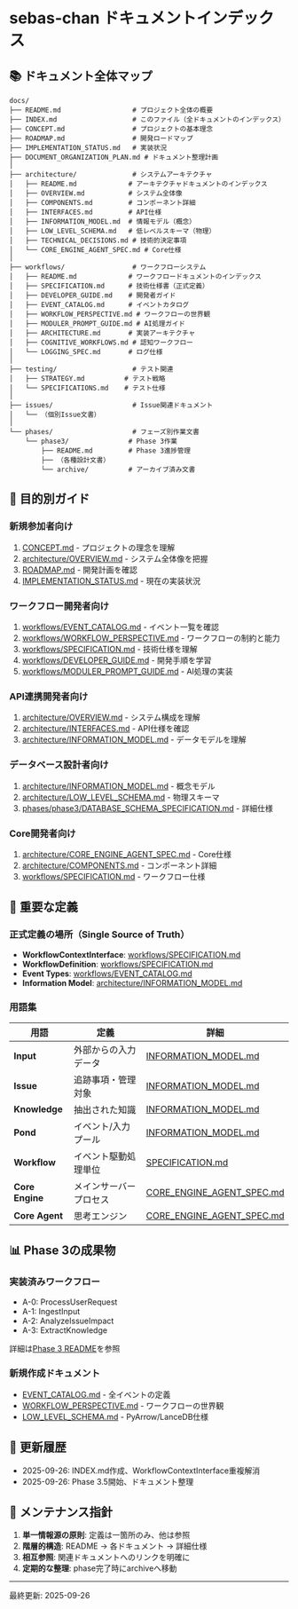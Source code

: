 # sebas-chan ドキュメントインデックス

## 📚 ドキュメント全体マップ

```
docs/
├── README.md                  # プロジェクト全体の概要
├── INDEX.md                   # このファイル（全ドキュメントのインデックス）
├── CONCEPT.md                 # プロジェクトの基本理念
├── ROADMAP.md                 # 開発ロードマップ
├── IMPLEMENTATION_STATUS.md   # 実装状況
├── DOCUMENT_ORGANIZATION_PLAN.md # ドキュメント整理計画
│
├── architecture/              # システムアーキテクチャ
│   ├── README.md             # アーキテクチャドキュメントのインデックス
│   ├── OVERVIEW.md           # システム全体像
│   ├── COMPONENTS.md         # コンポーネント詳細
│   ├── INTERFACES.md         # API仕様
│   ├── INFORMATION_MODEL.md  # 情報モデル（概念）
│   ├── LOW_LEVEL_SCHEMA.md   # 低レベルスキーマ（物理）
│   ├── TECHNICAL_DECISIONS.md # 技術的決定事項
│   └── CORE_ENGINE_AGENT_SPEC.md # Core仕様
│
├── workflows/                 # ワークフローシステム
│   ├── README.md             # ワークフロードキュメントのインデックス
│   ├── SPECIFICATION.md      # 技術仕様書（正式定義）
│   ├── DEVELOPER_GUIDE.md    # 開発者ガイド
│   ├── EVENT_CATALOG.md      # イベントカタログ
│   ├── WORKFLOW_PERSPECTIVE.md # ワークフローの世界観
│   ├── MODULER_PROMPT_GUIDE.md # AI処理ガイド
│   ├── ARCHITECTURE.md       # 実装アーキテクチャ
│   ├── COGNITIVE_WORKFLOWS.md # 認知ワークフロー
│   └── LOGGING_SPEC.md       # ログ仕様
│
├── testing/                   # テスト関連
│   ├── STRATEGY.md          # テスト戦略
│   └── SPECIFICATIONS.md    # テスト仕様
│
├── issues/                    # Issue関連ドキュメント
│   └── （個別Issue文書）
│
└── phases/                    # フェーズ別作業文書
    └── phase3/               # Phase 3作業
        ├── README.md         # Phase 3進捗管理
        ├── （各種設計文書）
        └── archive/          # アーカイブ済み文書

```

## 🎯 目的別ガイド

### 新規参加者向け

1. [CONCEPT.md](CONCEPT.md) - プロジェクトの理念を理解
2. [architecture/OVERVIEW.md](architecture/OVERVIEW.md) - システム全体像を把握
3. [ROADMAP.md](ROADMAP.md) - 開発計画を確認
4. [IMPLEMENTATION_STATUS.md](IMPLEMENTATION_STATUS.md) - 現在の実装状況

### ワークフロー開発者向け

1. [workflows/EVENT_CATALOG.md](workflows/EVENT_CATALOG.md) - イベント一覧を確認
2. [workflows/WORKFLOW_PERSPECTIVE.md](workflows/WORKFLOW_PERSPECTIVE.md) - ワークフローの制約と能力
3. [workflows/SPECIFICATION.md](workflows/SPECIFICATION.md) - 技術仕様を理解
4. [workflows/DEVELOPER_GUIDE.md](workflows/DEVELOPER_GUIDE.md) - 開発手順を学習
5. [workflows/MODULER_PROMPT_GUIDE.md](workflows/MODULER_PROMPT_GUIDE.md) - AI処理の実装

### API連携開発者向け

1. [architecture/OVERVIEW.md](architecture/OVERVIEW.md) - システム構成を理解
2. [architecture/INTERFACES.md](architecture/INTERFACES.md) - API仕様を確認
3. [architecture/INFORMATION_MODEL.md](architecture/INFORMATION_MODEL.md) - データモデルを理解

### データベース設計者向け

1. [architecture/INFORMATION_MODEL.md](architecture/INFORMATION_MODEL.md) - 概念モデル
2. [architecture/LOW_LEVEL_SCHEMA.md](architecture/LOW_LEVEL_SCHEMA.md) - 物理スキーマ
3. [phases/phase3/DATABASE_SCHEMA_SPECIFICATION.md](phases/phase3/DATABASE_SCHEMA_SPECIFICATION.md) - 詳細仕様

### Core開発者向け

1. [architecture/CORE_ENGINE_AGENT_SPEC.md](architecture/CORE_ENGINE_AGENT_SPEC.md) - Core仕様
2. [architecture/COMPONENTS.md](architecture/COMPONENTS.md) - コンポーネント詳細
3. [workflows/SPECIFICATION.md](workflows/SPECIFICATION.md) - ワークフロー仕様

## 🔑 重要な定義

### 正式定義の場所（Single Source of Truth）

- **WorkflowContextInterface**: [workflows/SPECIFICATION.md](workflows/SPECIFICATION.md#workflowcontext)
- **WorkflowDefinition**: [workflows/SPECIFICATION.md](workflows/SPECIFICATION.md#workflowdefinition)
- **Event Types**: [workflows/EVENT_CATALOG.md](workflows/EVENT_CATALOG.md)
- **Information Model**: [architecture/INFORMATION_MODEL.md](architecture/INFORMATION_MODEL.md)

### 用語集

| 用語            | 定義                   | 詳細                                                                |
| --------------- | ---------------------- | ------------------------------------------------------------------- |
| **Input**       | 外部からの入力データ   | [INFORMATION_MODEL.md](architecture/INFORMATION_MODEL.md#input)     |
| **Issue**       | 追跡事項・管理対象     | [INFORMATION_MODEL.md](architecture/INFORMATION_MODEL.md#issue)     |
| **Knowledge**   | 抽出された知識         | [INFORMATION_MODEL.md](architecture/INFORMATION_MODEL.md#knowledge) |
| **Pond**        | イベント/入力プール    | [INFORMATION_MODEL.md](architecture/INFORMATION_MODEL.md#pond)      |
| **Workflow**    | イベント駆動処理単位   | [SPECIFICATION.md](workflows/SPECIFICATION.md)                      |
| **Core Engine** | メインサーバープロセス | [CORE_ENGINE_AGENT_SPEC.md](architecture/CORE_ENGINE_AGENT_SPEC.md) |
| **Core Agent**  | 思考エンジン           | [CORE_ENGINE_AGENT_SPEC.md](architecture/CORE_ENGINE_AGENT_SPEC.md) |

## 📊 Phase 3の成果物

### 実装済みワークフロー

- A-0: ProcessUserRequest
- A-1: IngestInput
- A-2: AnalyzeIssueImpact
- A-3: ExtractKnowledge

詳細は[Phase 3 README](phases/phase3/README.md)を参照

### 新規作成ドキュメント

- [EVENT_CATALOG.md](workflows/EVENT_CATALOG.md) - 全イベントの定義
- [WORKFLOW_PERSPECTIVE.md](workflows/WORKFLOW_PERSPECTIVE.md) - ワークフローの世界観
- [LOW_LEVEL_SCHEMA.md](architecture/LOW_LEVEL_SCHEMA.md) - PyArrow/LanceDB仕様

## 🔄 更新履歴

- 2025-09-26: INDEX.md作成、WorkflowContextInterface重複解消
- 2025-09-26: Phase 3.5開始、ドキュメント整理

## 📝 メンテナンス指針

1. **単一情報源の原則**: 定義は一箇所のみ、他は参照
2. **階層的構造**: README → 各ドキュメント → 詳細仕様
3. **相互参照**: 関連ドキュメントへのリンクを明確に
4. **定期的な整理**: phase完了時にarchiveへ移動

---

最終更新: 2025-09-26

